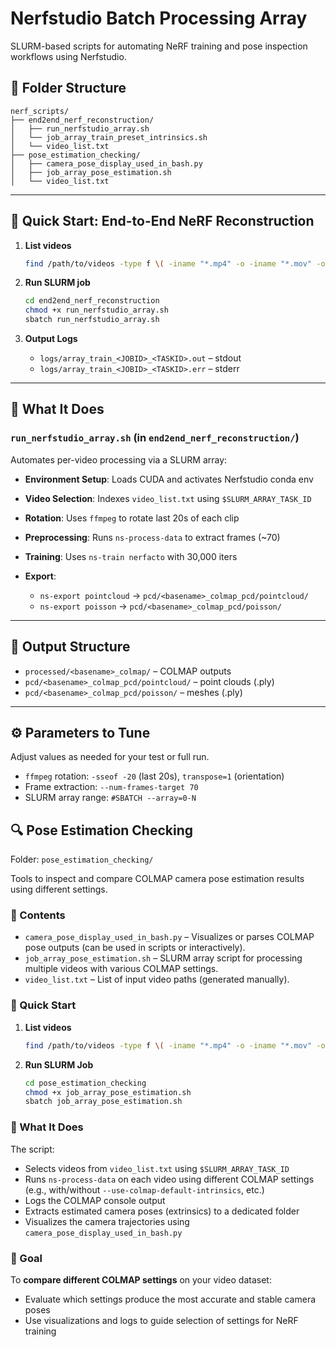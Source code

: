 # Nerfstudio Batch Processing Array

SLURM-based scripts for automating NeRF training and pose inspection workflows using Nerfstudio.

## 🔧 Folder Structure

```
nerf_scripts/
├── end2end_nerf_reconstruction/
│   ├── run_nerfstudio_array.sh
│   └── job_array_train_preset_intrinsics.sh
│   └── video_list.txt
├── pose_estimation_checking/
│   ├── camera_pose_display_used_in_bash.py
│   ├── job_array_pose_estimation.sh
│   └── video_list.txt
```

---

## 🚀 Quick Start: End-to-End NeRF Reconstruction

1. **List videos**

   ```bash
   find /path/to/videos -type f \( -iname "*.mp4" -o -iname "*.mov" -o -iname "*.avi" -o -iname "*.mkv" \) > end2end_nerf_reconstruction/video_list.txt
   ```

2. **Run SLURM job**

   ```bash
   cd end2end_nerf_reconstruction
   chmod +x run_nerfstudio_array.sh
   sbatch run_nerfstudio_array.sh
   ```

3. **Output Logs**

   * `logs/array_train_<JOBID>_<TASKID>.out` – stdout
   * `logs/array_train_<JOBID>_<TASKID>.err` – stderr

---

## 🧠 What It Does

### `run_nerfstudio_array.sh` (in `end2end_nerf_reconstruction/`)

Automates per-video processing via a SLURM array:

* **Environment Setup**: Loads CUDA and activates Nerfstudio conda env
* **Video Selection**: Indexes `video_list.txt` using `$SLURM_ARRAY_TASK_ID`
* **Rotation**: Uses `ffmpeg` to rotate last 20s of each clip
* **Preprocessing**: Runs `ns-process-data` to extract frames (\~70)
* **Training**: Uses `ns-train nerfacto` with 30,000 iters
* **Export**:

  * `ns-export pointcloud` → `pcd/<basename>_colmap_pcd/pointcloud/`
  * `ns-export poisson` → `pcd/<basename>_colmap_pcd/poisson/`

---

## 📁 Output Structure

* `processed/<basename>_colmap/` – COLMAP outputs
* `pcd/<basename>_colmap_pcd/pointcloud/` – point clouds (.ply)
* `pcd/<basename>_colmap_pcd/poisson/` – meshes (.ply)

---
## ⚙️ Parameters to Tune
Adjust values as needed for your test or full run.  
* `ffmpeg` rotation: `-sseof -20` (last 20s), `transpose=1` (orientation) 
* Frame extraction: `--num-frames-target 70`
* SLURM array range: `#SBATCH --array=0-N`

## 🔍 Pose Estimation Checking

Folder: `pose_estimation_checking/`

Tools to inspect and compare COLMAP camera pose estimation results using different settings.

### 📂 Contents

* `camera_pose_display_used_in_bash.py` – Visualizes or parses COLMAP pose outputs (can be used in scripts or interactively).
* `job_array_pose_estimation.sh` – SLURM array script for processing multiple videos with various COLMAP settings.
* `video_list.txt` – List of input video paths (generated manually).

### 🚀 Quick Start

1. **List videos**

   ```bash
   find /path/to/videos -type f \( -iname "*.mp4" -o -iname "*.mov" -o -iname "*.avi" -o -iname "*.mkv" \) > pose_estimation_checking/video_list.txt
   ```

2. **Run SLURM Job**

   ```bash
   cd pose_estimation_checking
   chmod +x job_array_pose_estimation.sh
   sbatch job_array_pose_estimation.sh
   ```

### 🧠 What It Does

The script:

* Selects videos from `video_list.txt` using `$SLURM_ARRAY_TASK_ID`
* Runs `ns-process-data` on each video using different COLMAP settings (e.g., with/without `--use-colmap-default-intrinsics`, etc.)
* Logs the COLMAP console output
* Extracts estimated camera poses (extrinsics) to a dedicated folder
* Visualizes the camera trajectories using `camera_pose_display_used_in_bash.py`

### 📌 Goal

To **compare different COLMAP settings** on your video dataset:

* Evaluate which settings produce the most accurate and stable camera poses
* Use visualizations and logs to guide selection of settings for NeRF training

